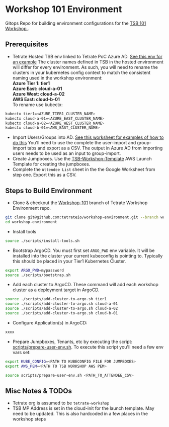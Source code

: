# Workshop 101 Environment
Gitops Repo for building environment configurations for the [TSB 101 Workshop.](https://github.com/tetrateio/workshop-101).

## Prerequisites
- Tetrate Hosted TSB env linked to Tetrate PoC Azure AD.  [See this env for an example](https://github.com/tetrateio/tetrate/blob/master/cloud/projects/organization/configuration/index.ts#L139-L161)  The cluster names defined in TSB in the hosted environment will differ for every environment.  As such, you will need to rename the clusters in your kubernetes config context to match the consistent naming used in the workshop environment:  
**Azure Tier 1: tier1**  
**Azure East: cloud-a-01**  
**Azure West: cloud-a-02**   
**AWS East: cloud-b-01**  
To rename use kubectx:    
```bash  
kubectx tier1=<AZURE_TIER1_CLUSTER_NAME>  
kubectx cloud-a-01=<AZURE_EAST_CLUSTER_NAME>  
kubectx cloud-a-02=<AZURE_WEST_CLUSTER_NAME>  
kubectx cloud-b-01=<AWS_EAST_CLUSTER_NAME>  
```

- Import Users/Groups into AD.  [See this worksheet for examples of how to do this](https://docs.google.com/spreadsheets/d/1l1hoYYM4VuMAAnS9s1cAETAP7kXPB41A9Az3C-iSCEQ/edit#gid=222245595)  You'll need to use the complete the user-import and group-import tabs and export as a CSV.  The output in Azure AD from importing users needs to be used as an input to group-import.
- Create Jumpboxes.  Use the [TSB-Workshop-Template](https://us-east-2.console.aws.amazon.com/ec2/v2/home?region=us-east-2#LaunchTemplateDetails:launchTemplateId=lt-00618441ea7d113be) AWS Launch Template for creating the jumpboxes.
- Complete the `Attendee List` sheet in the the Google Worksheet from step one.  Export this as a CSV.

## Steps to Build Environment
- Clone & checkout the [Workshop-101](https://github.com/tetrateio/workshop-environment/tree/workshop-101) branch of Tetrate Workshop Environment repo.  
```bash
git clone git@github.com:tetrateio/workshop-environment.git --branch workshop-101
cd workshop-environment  
```

- Install tools
```bash
source ./scripts/install-tools.sh
```

- Bootstrap ArgoCD.  You must first set `ARGO_PWD` env variable.  It will be installed into the cluster your current kubeconfig is pointing to.  Typically this should be placed in your Tier1 Kubernetes Cluster.
```bash
export ARGO_PWD=mypassword
source ./scripts/bootstrap.sh
```

- Add each cluster to ArgoCD.  These command will add each workshop cluster as a deployment target in ArgoCD.  
```bash
source ./scripts/add-cluster-to-argo.sh tier1
source ./scripts/add-cluster-to-argo.sh cloud-a-01
source ./scripts/add-cluster-to-argo.sh cloud-a-02
source ./scripts/add-cluster-to-argo.sh cloud-b-01
```

- Configure Application(s) in ArgoCD:
```bash
xxxx
```

- Prepare Jumpboxes, Tenants, etc by executing the script: [scripts/prepare-user-env.sh](scripts/prepare-user-env.sh).  To execute this script you'll need a few env vars set:  
```bash
export KUBE_CONFIG=<PATH TO KUBECONFIG FILE FOR JUMPBOXES>
export AWS_PEM=<PATH TO TSB WORKSHOP AWS PEM>
```
```bash
source scripts/prepare-user-env.sh <PATH_TO_ATTENDEE_CSV>
```

## Misc Notes & TODOs
- Tetrate org is assumed to be `tetrate-workshop`
- TSB MP Address is set in the cloud-init for the launch template.  May need to be updated.  This is also hardcoded in a few places in the workshop steps
